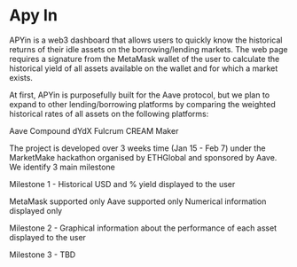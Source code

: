 # Apy In

APYin is a web3 dashboard that allows users to quickly know the historical returns of their idle assets on the borrowing/lending markets. The web page requires a signature from the MetaMask wallet of the user to calculate the historical yield of all assets available on the wallet and for which a market exists. 

At first, APYin is purposefully built for the Aave protocol, but we plan to expand to other lending/borrowing platforms by comparing the weighted historical rates of all assets on the following platforms:

Aave
Compound
dYdX
Fulcrum
CREAM
Maker

The project is developed over 3 weeks time (Jan 15 - Feb 7) under the MarketMake hackathon organised by ETHGlobal and sponsored by Aave. We identify 3 main milestone 

Milestone 1 - Historical USD and % yield displayed to the user 

MetaMask supported only
Aave supported only
Numerical information displayed only 

Milestone 2 - Graphical information about the performance of each asset displayed to the user

Milestone 3 - TBD
 
